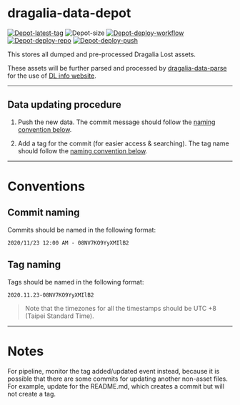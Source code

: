 # dragalia-data-depot

[![Depot-latest-tag]][Depot-tags]
![Depot-size]
[![Depot-deploy-workflow]][Depot-deploy-workflow-link]
[![Depot-deploy-repo]][Depot-deploy-repo-link]
[![Depot-deploy-push]][Depot-deploy-push-link]

This stores all dumped and pre-processed Dragalia Lost assets.

These assets will be further parsed and processed by [dragalia-data-parse][parser] for the use of [DL info website][DL-info].

[DL-info]: http://dl.raenonx.cc
[parser]: https://github.com/RaenonX-DL/dragalia-data-parse

[Depot-size]: https://img.shields.io/github/repo-size/RaenonX-DL/dragalia-data-depot
[Depot-deploy-workflow]: https://github.com/RaenonX-DL/dragalia-data-depot/workflows/Resource%20Deployment%20(Workflow%20Dispatch)/badge.svg
[Depot-deploy-workflow-link]: https://github.com/RaenonX-DL/dragalia-data-depot/actions?query=workflow%3A%22Resource+Deployment+%28Workflow+Dispatch%29%22
[Depot-deploy-repo]: https://github.com/RaenonX-DL/dragalia-data-depot/workflows/Resource%20Deployment%20(Repository%20Dispatch)/badge.svg
[Depot-deploy-repo-link]: https://github.com/RaenonX-DL/dragalia-data-depot/actions?query=workflow%3A%22Resource+Deployment+%28Repository+Dispatch%29%22
[Depot-deploy-push]: https://github.com/RaenonX-DL/dragalia-data-depot/workflows/Resource%20Deployment%20(Push)/badge.svg
[Depot-deploy-push-link]: https://github.com/RaenonX-DL/dragalia-data-depot/actions?query=workflow%3A%22Resource+Deployment+%28Push%29%22
[Depot-latest-tag]: https://img.shields.io/github/v/tag/RaenonX-DL/dragalia-data-depot?label=Manifest%20version
[Depot-tags]: https://github.com/RaenonX-DL/dragalia-data-depot/tags

------

## Data updating procedure

1. Push the new data. The commit message should follow the [naming convention below](#commit-naming).

2. Add a tag for the commit (for easier access & searching). 
The tag name should follow the [naming convention below](#tag-naming).

------

# Conventions

## Commit naming

Commits should be named in the following format:

```
2020/11/23 12:00 AM - 08NV7KO9YyXMIlB2
```

## Tag naming

Tags should be named in the following format:

```
2020.11.23-08NV7KO9YyXMIlB2
```

> Note that the timezones for all the timestamps should be UTC +8 (Taipei Standard Time).

-------

# Notes

For pipeline, monitor the tag added/updated event instead, because it is possible that there are some commits for updating another non-asset files.
For example, update for the README.md, which creates a commit but will not create a tag.

